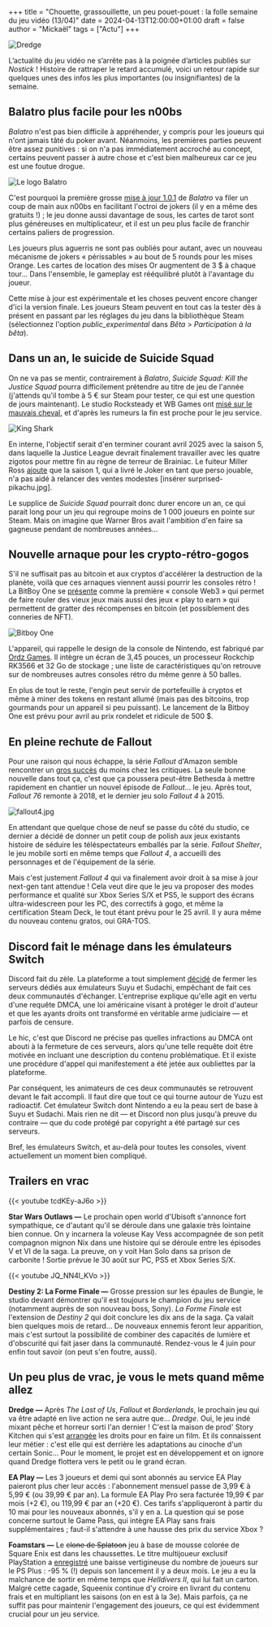 +++
title = "Chouette, grassouillette, un peu pouet-pouet : la folle semaine du jeu vidéo (13/04)"
date = 2024-04-13T12:00:00+01:00
draft = false
author = "Mickaël"
tags = ["Actu"]
+++ 

![Dredge](Dredge.jpg "En avant vers le week-end !")

L’actualité du jeu vidéo ne s’arrête pas à la poignée d’articles publiés sur *Nostick* ! Histoire de rattraper le retard accumulé, voici un retour rapide sur quelques unes des infos les plus importantes (ou insignifiantes) de la semaine.

## Balatro plus facile pour les n00bs

*Balatro* n'est pas bien difficile à appréhender, y compris pour les joueurs qui n'ont jamais tâté du poker avant. Néanmoins, les premières parties peuvent être assez punitives : si on n'a pas immédiatement accroché au concept, certains peuvent passer à autre chose et c'est bien malheureux car ce jeu est une foutue drogue.

![Le logo Balatro](balatro.jpg "Ne commencez pas.")

C'est pourquoi la première grosse [mise à jour 1.0.1](https://www.reddit.com/r/balatro/comments/1byktoa/101c_experimental_branch_is_live_on_steam/) de *Balatro* va filer un coup de main aux n00bs en facilitant l'octroi de jokers (il y en a même des gratuits !) ; le jeu donne aussi davantage de sous, les cartes de tarot sont plus généreuses en multiplicateur, et il est un peu plus facile de franchir certains paliers de progression.

Les joueurs plus aguerris ne sont pas oubliés pour autant, avec un nouveau mécanisme de jokers « périssables » au bout de 5 rounds pour les mises Orange. Les cartes de location des mises Or augmentent de 3 $ à chaque tour… Dans l'ensemble, le gameplay est rééquilibré plutôt à l'avantage du joueur. 

Cette mise à jour est expérimentale et les choses peuvent encore changer d'ici la version finale. Les joueurs Steam peuvent en tout cas la tester dès à présent en passant par les réglages du jeu dans la bibliothèque Steam (sélectionnez l'option *public_experimental* dans *Bêta* > *Participation à la bêta*).

## Dans un an, le suicide de Suicide Squad

On ne va pas se mentir, contrairement à *Balatro*, *Suicide Squad: Kill the Justice Squad* pourra difficilement prétendre au titre de jeu de l'année (j'attends qu'il tombe à 5 € sur Steam pour tester, ce qui est une question de jours maintenant). Le studio Rocksteady et WB Games ont [misé sur le mauvais cheval](https://nostick.fr/articles/2024/mars/suicidesquad/), et d'après les rumeurs la fin est proche pour le jeu service.

![King Shark](KingShark,jpg "King Shark a les crocs (pour un meilleur jeu).")

En interne, l'objectif serait d'en terminer courant avril 2025 avec la saison 5, dans laquelle la Justice League devrait finalement travailler avec les quatre zigotos pour mettre fin au règne de terreur de Brainiac. Le fuiteur Miller Ross [ajoute](https://twitter.com/mmmmmmmmiller/status/1776286368219451832) que la saison 1, qui a livré le Joker en tant que perso jouable, n'a pas aidé à relancer des ventes modestes [insérer surprised-pikachu.jpg].

Le supplice de *Suicide Squad* pourrait donc durer encore un an, ce qui parait long pour un jeu qui regroupe moins de 1 000 joueurs en pointe sur Steam. Mais on imagine que Warner Bros avait l'ambition d'en faire sa gagneuse pendant de nombreuses années…

## Nouvelle arnaque pour les crypto-rétro-gogos

S'il ne suffisait pas au bitcoin et aux cryptos d'accélérer la destruction de la planète, voilà que ces arnaques viennent aussi pourrir les consoles rétro ! La BitBoy One se [présente](https://decrypt.co/225056/bitcoin-gaming-handheld-holds-btc-farms-airdrops) comme la première « console Web3 » qui permet de faire rouler des vieux jeux mais aussi des jeux « play to earn » qui permettent de gratter des récompenses en bitcoin (et possiblement des conneries de NFT).

![Bitboy One](BitboyOne.jpg "Ils jouent sur ces machins en enfer.")

L'appareil, qui rappelle le design de la console de Nintendo, est fabriqué par [Ordz Games](https://www.ordz.games/). Il intègre un écran de 3,45 pouces, un processeur Rockchip RK3566 et 32 Go de stockage ; une liste de caractéristiques qu'on retrouve sur de nombreuses autres consoles rétro du même genre à 50 balles.

En plus de tout le reste, l'engin peut servir de portefeuille à cryptos et même à miner des tokens en restant allumé (mais pas des bitcoins, trop gourmands pour un appareil si peu puissant). Le lancement de la Bitboy One est prévu pour avril au prix rondelet et ridicule de 500 $.

## En pleine rechute de Fallout

Pour une raison qui nous échappe, la série *Fallout* d'Amazon semble rencontrer un [gros succès](https://www.metacritic.com/tv/fallout/) du moins chez les critiques. La seule bonne nouvelle dans tout ça, c'est que ça poussera peut-être Bethesda à mettre rapidement en chantier un nouvel épisode de *Fallout*… le jeu. Après tout, *Fallout 76* remonte à 2018, et le dernier jeu solo *Fallout 4* à 2015.

![fallout4.jpg](fallout4.jpg "Grouik.")

En attendant que quelque chose de neuf se passe du côté du studio, ce dernier a décidé de donner un petit coup de polish aux jeux existants histoire de séduire les téléspectateurs emballés par la série. *Fallout Shelter*, le jeu mobile sorti en même temps que *Fallout 4*, a accueilli des personnages et de l'équipement de la série.

Mais c'est justement *Fallout 4* qui va finalement avoir droit à sa mise à jour next-gen tant attendue ! Cela veut dire que le jeu va proposer des modes performance et qualité sur Xbox Series S/X et PS5, le support des écrans ultra-widescreen pour les PC, des correctifs à gogo, et même la certification Steam Deck, le tout étant prévu pour le 25 avril. Il y aura même du nouveau contenu gratos, oui GRA-TOS.

## Discord fait le ménage dans les émulateurs Switch

Discord fait du zèle. La plateforme a tout simplement [décidé](https://www.theverge.com/2024/4/11/24127545/discord-suyu-sudachi-server-shutdown-account-ban) de fermer les serveurs dédiés aux émulateurs Suyu et Sudachi, empêchant de fait ces deux communautés d'échanger. L'entreprise explique qu'elle agit en vertu d'une requête DMCA, une loi américaine visant à protéger le droit d'auteur et que les ayants droits ont transformé en véritable arme judiciaire — et parfois de censure.

Le hic, c'est que Discord ne précise pas quelles infractions au DMCA ont abouti à la fermeture de ces serveurs, alors qu'une telle requête doit être motivée en incluant une description du contenu problématique. Et il existe une procédure d'appel qui manifestement a été jetée aux oubliettes par la plateforme.

Par conséquent, les animateurs de ces deux communautés se retrouvent devant le fait accompli. Il faut dire que tout ce qui tourne autour de Yuzu est radioactif. Cet émulateur Switch dont Nintendo a eu la peau sert de base à Suyu et Sudachi. Mais rien ne dit — et Discord non plus jusqu'à preuve du contraire — que du code protégé par copyright a été partagé sur ces serveurs.

Bref, les émulateurs Switch, et au-delà pour toutes les consoles, vivent actuellement un moment bien compliqué.

## Trailers en vrac

{{< youtube tcdKEy-aJ6o >}} 

**Star Wars Outlaws —** Le prochain open world d'Ubisoft s'annonce fort sympathique, ce d'autant qu'il se déroule dans une galaxie très lointaine bien connue. On y incarnera la voleuse Kay Vess accompagnée de son petit compagnon mignon Nix dans une histoire qui se déroule entre les épisodes V et VI de la saga. La preuve, on y voit Han Solo dans sa prison de carbonite ! Sortie prévue le 30 août sur PC, PS5 et Xbox Series S/X.

{{< youtube JQ_NN4l_KVo >}} 

**Destiny 2: La Forme Finale —** Grosse pression sur les épaules de Bungie, le studio devant démontrer qu'il est toujours le champion du jeu service (notamment auprès de son nouveau boss, Sony). *La Forme Finale* est l'extension de *Destiny 2* qui doit conclure les dix ans de la saga. Ça valait bien quelques mois de retard… De nouveaux ennemis feront leur apparition, mais c'est surtout la possibilité de combiner des capacités de lumière et d'obscurité qui fait jaser dans la communauté. Rendez-vous le 4 juin pour enfin tout savoir (on peut s'en foutre, aussi).

## Un peu plus de vrac, je vous le mets quand même allez

**Dredge —** Après *The Last of Us*, *Fallout* et *Borderlands*, le prochain jeu qui va être adapté en live action ne sera autre que… *Dredge*. Oui, le jeu indé mixant pêche et horreur sorti l'an dernier ! C'est la maison de prod' Story Kitchen qui s'est [arrangée](https://variety.com/2024/film/news/dredge-live-action-movie-black-salt-story-kitchen-1235964426/) les droits pour en faire un film. Et ils connaissent leur métier : c'est elle qui est derrière les adaptations au cinoche d'un certain Sonic… Pour le moment, le projet est en développement et on ignore quand Dredge flottera vers le petit ou le grand écran.

**EA Play —** Les 3 joueurs et demi qui sont abonnés au service EA Play paieront plus cher leur accès : l'abonnement mensuel passe de 3,99 € à 5,99 € (ou 39,99 € par an). La formule EA Play Pro sera facturée 19,99 € par mois (+2 €), ou 119,99 € par an (+20 €). Ces tarifs s'appliqueront à partir du 10 mai pour les nouveaux abonnés, s'il y en a. La question qui se pose concerne surtout le Game Pass, qui intègre EA Play sans frais supplémentaires ; faut-il s'attendre à une hausse des prix du service Xbox ?

**Foamstars —** Le ~~clone de Splatoon~~ jeu à base de mousse colorée de Square Enix est dans les chaussettes. Le titre multijoueur exclusif PlayStation a [enregistré](https://www.truetrophies.com/news/foamstars-ps-plus-player-count) une baisse vertigineuse du nombre de joueurs sur le PS Plus : -95 % (!) depuis son lancement il y a deux mois. Le jeu a eu la malchance de sortir en même temps que *Helldivers II*, qui lui fait un carton. Malgré cette cagade, Squeenix continue d'y croire en livrant du contenu frais et en multipliant les saisons (on en est à la 3e). Mais parfois, ça ne suffit pas pour maintenir l'engagement des joueurs, ce qui est évidemment crucial pour un jeu service.
